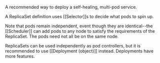 A recommended way to deploy a self-healing, multi-pod service.

A ReplicaSet definition uses [[Selector]]s to decide what pods to spin up.

Note that pods remain independent, event though they are identical--the [[Scheduler]] can add pods to any node to satisfy the requirements of the ReplicaSet.  The pods need not all be on the same node.

ReplicaSets can be used independently as pod controllers, but it is recommended to use [[Deployment (object)]] instead.  Deployments have more features.